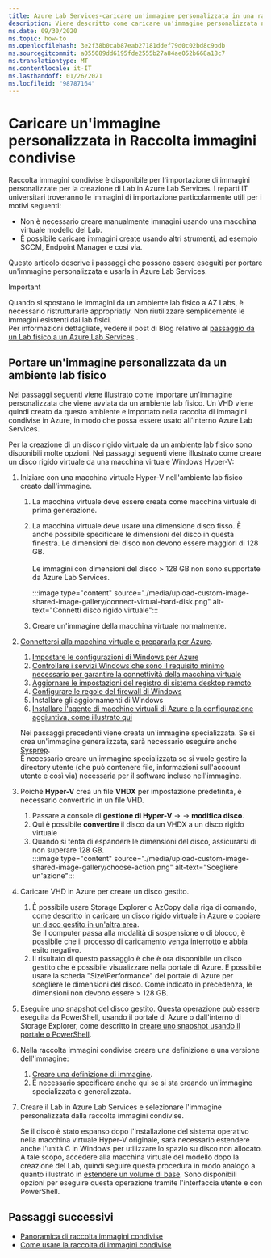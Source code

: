 ```yaml
---
title: Azure Lab Services-caricare un'immagine personalizzata in una raccolta di immagini condivise
description: Viene descritto come caricare un'immagine personalizzata nella raccolta di immagini condivise. I reparti IT universitari troveranno le immagini di importazione particolarmente utili.
ms.date: 09/30/2020
ms.topic: how-to
ms.openlocfilehash: 3e2f38b0cab87eab27181ddef79d0c02bd8c9bdb
ms.sourcegitcommit: a055089dd6195fde2555b27a84ae052b668a18c7
ms.translationtype: MT
ms.contentlocale: it-IT
ms.lasthandoff: 01/26/2021
ms.locfileid: "98787164"
---
```

# <a name="upload-a-custom-image-to-shared-image-gallery"></a>Caricare un'immagine personalizzata in Raccolta immagini condivise

Raccolta immagini condivise è disponibile per l'importazione di immagini personalizzate per la creazione di Lab in Azure Lab Services. I reparti IT universitari troveranno le immagini di importazione particolarmente utili per i motivi seguenti: 

* Non è necessario creare manualmente immagini usando una macchina virtuale modello del Lab.
* È possibile caricare immagini create usando altri strumenti, ad esempio SCCM, Endpoint Manager e così via.

Questo articolo descrive i passaggi che possono essere eseguiti per portare un'immagine personalizzata e usarla in Azure Lab Services. 

> [!IMPORTANT]
> Quando si spostano le immagini da un ambiente lab fisico a AZ Labs, è necessario ristrutturarle appropriatly. Non riutilizzare semplicemente le immagini esistenti dai lab fisici. <br/>Per informazioni dettagliate, vedere il post di Blog relativo al [passaggio da un Lab fisico a un Azure Lab Services](https://techcommunity.microsoft.com/t5/azure-lab-services/moving-from-a-physical-lab-to-azure-lab-services/ba-p/1654931) .

## <a name="bring-custom-image-from-a-physical-lab-environment"></a>Portare un'immagine personalizzata da un ambiente lab fisico

Nei passaggi seguenti viene illustrato come importare un'immagine personalizzata che viene avviata da un ambiente lab fisico. Un VHD viene quindi creato da questo ambiente e importato nella raccolta di immagini condivise in Azure, in modo che possa essere usato all'interno Azure Lab Services.

Per la creazione di un disco rigido virtuale da un ambiente lab fisico sono disponibili molte opzioni. Nei passaggi seguenti viene illustrato come creare un disco rigido virtuale da una macchina virtuale Windows Hyper-V:

1. Iniziare con una macchina virtuale Hyper-V nell'ambiente lab fisico creato dall'immagine.
    1. La macchina virtuale deve essere creata come macchina virtuale di prima generazione.
    1. La macchina virtuale deve usare una dimensione disco fisso. È anche possibile specificare le dimensioni del disco in questa finestra. Le dimensioni del disco non devono essere maggiori di 128 GB.<br/>    
    Le immagini con dimensioni del disco > 128 GB non sono supportate da Azure Lab Services. 
       
        :::image type="content" source="./media/upload-custom-image-shared-image-gallery/connect-virtual-hard-disk.png" alt-text="Connetti disco rigido virtuale":::   
    1. Creare un'immagine della macchina virtuale normalmente.
1. [Connettersi alla macchina virtuale e prepararla per Azure](../virtual-machines/windows/prepare-for-upload-vhd-image.md).
    1. [Impostare le configurazioni di Windows per Azure](../virtual-machines/windows/prepare-for-upload-vhd-image.md#set-windows-configurations-for-azure)
    1. [Controllare i servizi Windows che sono il requisito minimo necessario per garantire la connettività della macchina virtuale](../virtual-machines/windows/prepare-for-upload-vhd-image.md#check-the-windows-services)
    1. [Aggiornare le impostazioni del registro di sistema desktop remoto](../virtual-machines/windows/prepare-for-upload-vhd-image.md#update-remote-desktop-registry-settings)
    1. [Configurare le regole del firewall di Windows](../virtual-machines/windows/prepare-for-upload-vhd-image.md#configure-windows-firewall-rules)
    1. Installare gli aggiornamenti di Windows
    1. [Installare l'agente di macchine virtuali di Azure e la configurazione aggiuntiva, come illustrato qui](../virtual-machines/windows/prepare-for-upload-vhd-image.md#complete-the-recommended-configurations) 
    
    Nei passaggi precedenti viene creata un'immagine specializzata. Se si crea un'immagine generalizzata, sarà necessario eseguire anche [Sysprep](../virtual-machines/windows/prepare-for-upload-vhd-image.md#determine-when-to-use-sysprep). <br/>
        È necessario creare un'immagine specializzata se si vuole gestire la directory utente (che può contenere file, informazioni sull'account utente e così via) necessaria per il software incluso nell'immagine.
1. Poiché **Hyper-V** crea un file **VHDX** per impostazione predefinita, è necessario convertirlo in un file VHD.
    1. Passare a console di **gestione di Hyper-V**  ->    ->  **modifica disco**.
    1. Qui è possibile **convertire** il disco da un VHDX a un disco rigido virtuale
    1. Quando si tenta di espandere le dimensioni del disco, assicurarsi di non superare 128 GB.        
        :::image type="content" source="./media/upload-custom-image-shared-image-gallery/choose-action.png" alt-text="Scegliere un'azione":::   
1. Caricare VHD in Azure per creare un disco gestito.
    1. È possibile usare Storage Explorer o AzCopy dalla riga di comando, come descritto in [caricare un disco rigido virtuale in Azure o copiare un disco gestito in un'altra area](../virtual-machines/windows/disks-upload-vhd-to-managed-disk-powershell.md).        
    Se il computer passa alla modalità di sospensione o di blocco, è possibile che il processo di caricamento venga interrotto e abbia esito negativo.
    1. Il risultato di questo passaggio è che è ora disponibile un disco gestito che è possibile visualizzare nella portale di Azure. 
        È possibile usare la scheda "Size\Performance" del portale di Azure per scegliere le dimensioni del disco. Come indicato in precedenza, le dimensioni non devono essere > 128 GB.
1. Eseguire uno snapshot del disco gestito.
    Questa operazione può essere eseguita da PowerShell, usando il portale di Azure o dall'interno di Storage Explorer, come descritto in [creare uno snapshot usando il portale o PowerShell](../virtual-machines/windows/snapshot-copy-managed-disk.md).
1. Nella raccolta immagini condivise creare una definizione e una versione dell'immagine:
    1. [Creare una definizione di immagine](../virtual-machines/windows/shared-images-portal.md#create-an-image-definition).
    1. È necessario specificare anche qui se si sta creando un'immagine specializzata o generalizzata.
1. Creare il Lab in Azure Lab Services e selezionare l'immagine personalizzata dalla raccolta immagini condivise.

    Se il disco è stato espanso dopo l'installazione del sistema operativo nella macchina virtuale Hyper-V originale, sarà necessario estendere anche l'unità C in Windows per utilizzare lo spazio su disco non allocato. A tale scopo, accedere alla macchina virtuale del modello dopo la creazione del Lab, quindi seguire questa procedura in modo analogo a quanto illustrato in [estendere un volume di base](/windows-server/storage/disk-management/extend-a-basic-volume). Sono disponibili opzioni per eseguire questa operazione tramite l'interfaccia utente e con PowerShell.

## <a name="next-steps"></a>Passaggi successivi

* [Panoramica di raccolta immagini condivise](../virtual-machines/shared-image-galleries.md)
* [Come usare la raccolta di immagini condivise](how-to-use-shared-image-gallery.md)